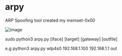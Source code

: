 # arpy
ARP Spoofing tool created my memset-0x00

![image](https://user-images.githubusercontent.com/56231894/151802480-28f0b113-53d4-40e6-8f49-96faa1e7501a.png)

sudo python3 arpy.py [iface] [target] [gateway] [outfile]

e.g python3 arpy.py wlp4s0 192.168.1.100 192.168.1.1 out
